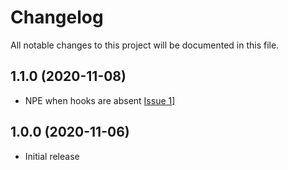 # Changelog
All notable changes to this project will be documented in this file.

## 1.1.0 (2020-11-08)

* NPE when hooks are absent [Issue 1](https://github.com/grasshopper7/cucumber-pdf-plugin/issues/1)]

## 1.0.0 (2020-11-06)

* Initial release